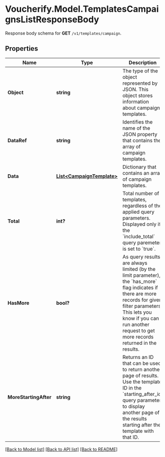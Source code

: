# Voucherify.Model.TemplatesCampaignsListResponseBody
Response body schema for **GET** `/v1/templates/campaign`.

## Properties

Name | Type | Description | Notes
------------ | ------------- | ------------- | -------------
**Object** | **string** | The type of the object represented by JSON. This object stores information about campaign templates. | [optional] [default to ObjectEnum.List]
**DataRef** | **string** | Identifies the name of the JSON property that contains the array of campaign templates. | [optional] [default to DataRefEnum.Data]
**Data** | [**List&lt;CampaignTemplate&gt;**](CampaignTemplate.md) | Dictionary that contains an array of campaign templates. | [optional] 
**Total** | **int?** | Total number of templates, regardless of the applied query parameters. Displayed only if the &#x60;include_total&#x60; query paremeter is set to &#x60;true&#x60;. | [optional] 
**HasMore** | **bool?** | As query results are always limited (by the limit parameter), the &#x60;has_more&#x60; flag indicates if there are more records for given filter parameters. This lets you know if you can run another request to get more records returned in the results. | [optional] 
**MoreStartingAfter** | **string** | Returns an ID that can be used to return another page of results. Use the template ID in the &#x60;starting_after_id&#x60; query parameter to display another page of the results starting after the template with that ID. | [optional] 

[[Back to Model list]](../README.md#documentation-for-models) [[Back to API list]](../README.md#documentation-for-api-endpoints) [[Back to README]](../README.md)

